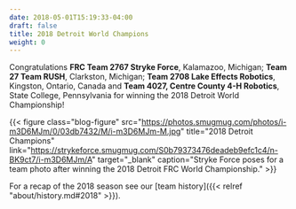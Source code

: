 ```yaml
---
date: 2018-05-01T15:19:33-04:00
draft: false
title: 2018 Detroit World Champions
weight: 0
---
```

Congratulations **FRC Team 2767 Stryke Force**, Kalamazoo, Michigan; **Team 27 Team RUSH**, Clarkston, Michigan; **Team 2708 Lake Effects Robotics**, Kingston, Ontario, Canada and **Team 4027, Centre County 4-H Robotics**, State College, Pennsylvania for winning the 2018 Detroit World Championship!
<!--more-->

{{< figure class="blog-figure"
  src="https://photos.smugmug.com/photos/i-m3D6MJm/0/03db7432/M/i-m3D6MJm-M.jpg"
  title="2018 Detroit Champions"
  link="https://strykeforce.smugmug.com/S0b79373476deadeb9efc1c4/n-BK9ct7/i-m3D6MJm/A"
  target="_blank"
  caption="Stryke Force poses for a team photo after winning the 2018 Detroit FRC World Championship." >}}

For a recap of the 2018 season see our [team history]({{< relref "about/history.md#2018" >}}).
